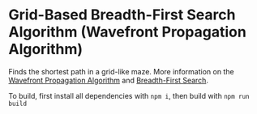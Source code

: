 # Grid-Based Breadth-First Search Algorithm (Wavefront Propagation Algorithm)
Finds the shortest path in a grid-like maze. More information on the [Wavefront Propagation Algorithm](https://en.wikipedia.org/wiki/Wavefront_expansion_algorithm) and [Breadth-First Search](https://en.wikipedia.org/wiki/Breadth-first_search).

To build, first install all dependencies with `npm i`, then build with `npm run build`